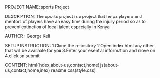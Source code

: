 PROJECT NAME:
sports Project

DESCRIPTION:
The sports project is a project that helps players and mentors of players have an easy time during the injury period so as to prevent extinction of local talent especially in Kenya

AUTHOR :
George Keli

SETUP INSTRUCTION:
1.Clone the repository
2.Open index.html any other that will be available for you
3.Enter your esential information and move on
4.click on submit

CONTENT:
html(index,about-us,contact,home)
js(about-us,contact,home,inex)
readme
css(style.css)
